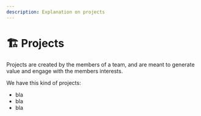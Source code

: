 ```yaml
---
description: Explanation on projects
---
```


# 🏗 Projects

Projects are created by the members of a team, and are meant to generate value and engage with the members interests.&#x20;

We have this kind of projects:

* bla
* bla
* bla
